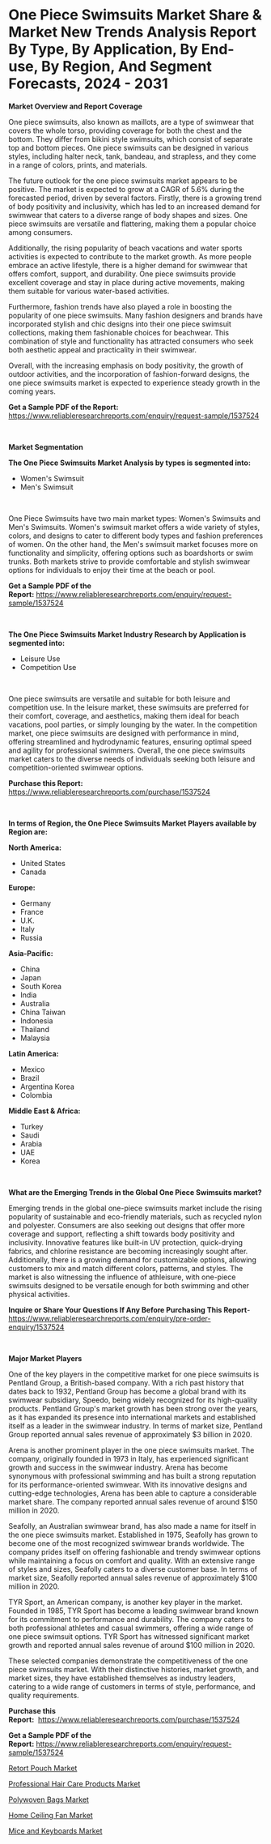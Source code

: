 <p><h1>One Piece Swimsuits Market Share & Market New Trends Analysis Report By Type, By Application, By End-use, By Region, And Segment Forecasts, 2024 - 2031</h1></p><p><strong>Market Overview and Report Coverage</strong></p>
<p><p>One piece swimsuits, also known as maillots, are a type of swimwear that covers the whole torso, providing coverage for both the chest and the bottom. They differ from bikini style swimsuits, which consist of separate top and bottom pieces. One piece swimsuits can be designed in various styles, including halter neck, tank, bandeau, and strapless, and they come in a range of colors, prints, and materials.</p><p>The future outlook for the one piece swimsuits market appears to be positive. The market is expected to grow at a CAGR of 5.6% during the forecasted period, driven by several factors. Firstly, there is a growing trend of body positivity and inclusivity, which has led to an increased demand for swimwear that caters to a diverse range of body shapes and sizes. One piece swimsuits are versatile and flattering, making them a popular choice among consumers.</p><p>Additionally, the rising popularity of beach vacations and water sports activities is expected to contribute to the market growth. As more people embrace an active lifestyle, there is a higher demand for swimwear that offers comfort, support, and durability. One piece swimsuits provide excellent coverage and stay in place during active movements, making them suitable for various water-based activities.</p><p>Furthermore, fashion trends have also played a role in boosting the popularity of one piece swimsuits. Many fashion designers and brands have incorporated stylish and chic designs into their one piece swimsuit collections, making them fashionable choices for beachwear. This combination of style and functionality has attracted consumers who seek both aesthetic appeal and practicality in their swimwear.</p><p>Overall, with the increasing emphasis on body positivity, the growth of outdoor activities, and the incorporation of fashion-forward designs, the one piece swimsuits market is expected to experience steady growth in the coming years.</p></p>
<p><strong>Get a Sample PDF of the Report:</strong> <a href="https://www.reliableresearchreports.com/enquiry/request-sample/1537524">https://www.reliableresearchreports.com/enquiry/request-sample/1537524</a></p>
<p>&nbsp;</p>
<p><strong>Market Segmentation</strong></p>
<p><strong>The One Piece Swimsuits Market Analysis by types is segmented into:</strong></p>
<p><ul><li>Women's Swimsuit</li><li>Men's Swimsuit</li></ul></p>
<p>&nbsp;</p>
<p><p>One Piece Swimsuits have two main market types: Women's Swimsuits and Men's Swimsuits. Women's swimsuit market offers a wide variety of styles, colors, and designs to cater to different body types and fashion preferences of women. On the other hand, the Men's swimsuit market focuses more on functionality and simplicity, offering options such as boardshorts or swim trunks. Both markets strive to provide comfortable and stylish swimwear options for individuals to enjoy their time at the beach or pool.</p></p>
<p><strong>Get a Sample PDF of the Report:</strong>&nbsp;<a href="https://www.reliableresearchreports.com/enquiry/request-sample/1537524">https://www.reliableresearchreports.com/enquiry/request-sample/1537524</a></p>
<p>&nbsp;</p>
<p><strong>The One Piece Swimsuits Market Industry Research by Application is segmented into:</strong></p>
<p><ul><li>Leisure Use</li><li>Competition Use</li></ul></p>
<p>&nbsp;</p>
<p><p>One piece swimsuits are versatile and suitable for both leisure and competition use. In the leisure market, these swimsuits are preferred for their comfort, coverage, and aesthetics, making them ideal for beach vacations, pool parties, or simply lounging by the water. In the competition market, one piece swimsuits are designed with performance in mind, offering streamlined and hydrodynamic features, ensuring optimal speed and agility for professional swimmers. Overall, the one piece swimsuits market caters to the diverse needs of individuals seeking both leisure and competition-oriented swimwear options.</p></p>
<p><strong>Purchase this Report:</strong>&nbsp; <a href="https://www.reliableresearchreports.com/purchase/1537524">https://www.reliableresearchreports.com/purchase/1537524</a></p>
<p>&nbsp;</p>
<p><strong>In terms of Region, the One Piece Swimsuits Market Players available by Region are:</strong></p>
<p>
    <p> <strong> North America: </strong>
        <ul>
            <li>United States</li>
            <li>Canada</li>
        </ul>
        </p> 
    <p> <strong> Europe: </strong>
        <ul>
            <li>Germany</li>
            <li>France</li>
            <li>U.K.</li>
            <li>Italy</li>
            <li>Russia</li>
        </ul>
        </p> 
    <p> <strong> Asia-Pacific: </strong>
        <ul>
            <li>China</li>
            <li>Japan</li>
            <li>South Korea</li>
            <li>India</li>
            <li>Australia</li>
            <li>China Taiwan</li>
            <li>Indonesia</li>
            <li>Thailand</li>
            <li>Malaysia</li>
        </ul>
        </p> 
    <p> <strong> Latin America: </strong>
        <ul>
            <li>Mexico</li>
            <li>Brazil</li>
            <li>Argentina Korea</li>
            <li>Colombia</li>
        </ul>
        </p> 
    <p> <strong> Middle East & Africa: </strong>
        <ul>
            <li>Turkey</li>
            <li>Saudi</li>
            <li>Arabia</li>
            <li>UAE</li>
            <li>Korea</li>
        </ul>
    </p>
    </p>
<p>&nbsp;</p>
<p><strong>What are the Emerging Trends in the Global One Piece Swimsuits market?</strong></p>
<p><p>Emerging trends in the global one-piece swimsuits market include the rising popularity of sustainable and eco-friendly materials, such as recycled nylon and polyester. Consumers are also seeking out designs that offer more coverage and support, reflecting a shift towards body positivity and inclusivity. Innovative features like built-in UV protection, quick-drying fabrics, and chlorine resistance are becoming increasingly sought after. Additionally, there is a growing demand for customizable options, allowing customers to mix and match different colors, patterns, and styles. The market is also witnessing the influence of athleisure, with one-piece swimsuits designed to be versatile enough for both swimming and other physical activities.</p></p>
<p><strong>Inquire or Share Your Questions If Any Before Purchasing This Report</strong>- <a href="https://www.reliableresearchreports.com/enquiry/pre-order-enquiry/1537524">https://www.reliableresearchreports.com/enquiry/pre-order-enquiry/1537524</a></p>
<p>&nbsp;</p>
<p><strong>Major Market Players</strong></p>
<p><p>One of the key players in the competitive market for one piece swimsuits is Pentland Group, a British-based company. With a rich past history that dates back to 1932, Pentland Group has become a global brand with its swimwear subsidiary, Speedo, being widely recognized for its high-quality products. Pentland Group's market growth has been strong over the years, as it has expanded its presence into international markets and established itself as a leader in the swimwear industry. In terms of market size, Pentland Group reported annual sales revenue of approximately $3 billion in 2020.</p><p>Arena is another prominent player in the one piece swimsuits market. The company, originally founded in 1973 in Italy, has experienced significant growth and success in the swimwear industry. Arena has become synonymous with professional swimming and has built a strong reputation for its performance-oriented swimwear. With its innovative designs and cutting-edge technologies, Arena has been able to capture a considerable market share. The company reported annual sales revenue of around $150 million in 2020.</p><p>Seafolly, an Australian swimwear brand, has also made a name for itself in the one piece swimsuits market. Established in 1975, Seafolly has grown to become one of the most recognized swimwear brands worldwide. The company prides itself on offering fashionable and trendy swimwear options while maintaining a focus on comfort and quality. With an extensive range of styles and sizes, Seafolly caters to a diverse customer base. In terms of market size, Seafolly reported annual sales revenue of approximately $100 million in 2020.</p><p>TYR Sport, an American company, is another key player in the market. Founded in 1985, TYR Sport has become a leading swimwear brand known for its commitment to performance and durability. The company caters to both professional athletes and casual swimmers, offering a wide range of one piece swimsuit options. TYR Sport has witnessed significant market growth and reported annual sales revenue of around $100 million in 2020.</p><p>These selected companies demonstrate the competitiveness of the one piece swimsuits market. With their distinctive histories, market growth, and market sizes, they have established themselves as industry leaders, catering to a wide range of customers in terms of style, performance, and quality requirements.</p></p>
<p><strong>Purchase this Report:</strong>&nbsp;&nbsp;<a href="https://www.reliableresearchreports.com/purchase/1537524">https://www.reliableresearchreports.com/purchase/1537524</a></p>
<p></p>
<p><strong>Get a Sample PDF of the Report:</strong>&nbsp;<a href="https://www.reliableresearchreports.com/enquiry/request-sample/1537524">https://www.reliableresearchreports.com/enquiry/request-sample/1537524</a></p>
<p><p><a href="https://github.com/mharielmesa/Market-Research-Report-List-1/blob/main/retort-pouch-market.md">Retort Pouch Market</a></p><p><a href="https://github.com/guneycigdem35/Market-Research-Report-List-1/blob/main/professional-hair-care-products-market.md">Professional Hair Care Products Market</a></p><p><a href="https://github.com/yoshih12/Market-Research-Report-List-1/blob/main/polywoven-bags-market.md">Polywoven Bags Market</a></p><p><a href="https://github.com/irfadac/Market-Research-Report-List-1/blob/main/home-ceiling-fan-market.md">Home Ceiling Fan Market</a></p><p><a href="https://github.com/changoleonlaverguenzanoexiste/Market-Research-Report-List-1/blob/main/mice-and-keyboards-market.md">Mice and Keyboards Market</a></p></p>